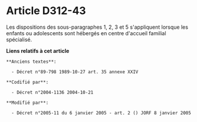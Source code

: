 # Article D312-43

Les dispositions des sous-paragraphes 1, 2, 3 et 5 s'appliquent lorsque les enfants ou adolescents sont hébergés en centre
d'accueil familial spécialisé.

**Liens relatifs à cet article**

	**Anciens textes**:

	  - Décret n°89-798 1989-10-27 art. 35 annexe XXIV

	**Codifié par**:

	  - Décret n°2004-1136 2004-10-21

	**Modifié par**:

	  - Décret n°2005-11 du 6 janvier 2005 - art. 2 () JORF 8 janvier 2005
